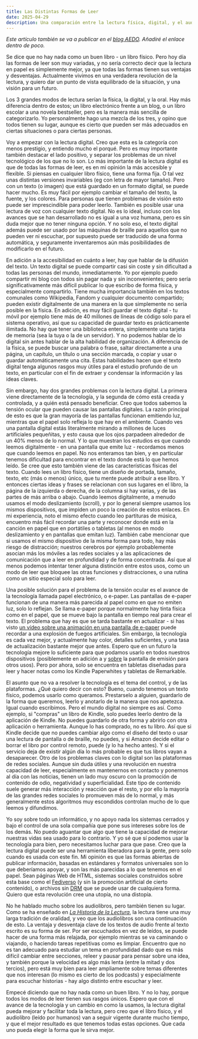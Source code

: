 ```yaml
---
title: Las Distintas Formas de Leer
date: 2025-04-29
description: Una comparación entre la lectura física, digital, y el audiolibro, y ideas para un futuro.
---
```


*Este artículo también se va a publicar en el [blog AEDO](https://aedo.blogia.com/). Añadiré el enlace dentro de poco.*

Se dice que no hay nada como un buen libro - un libro físico. Pero hoy día las formas de leer son muy variadas, y no sería correcto decir que la lectura en papel es simplemente mejor, ya que todas las formas tienen sus ventajas y desventajas. Actualmente vivimos en una verdadera revolución de la lectura, y quiero dar un punto de vista equilibrado de la situación, y una visión para un futuro.

Los 3 grandes modos de lectura serían la física, la digital, y la oral. Hay más diferencia dentro de estos; un libro electrónico frente a un blog, o un libro escolar a una novela bestseller, pero es la manera más sencilla de categorizarlo. Yo personalmente hago una mezcla de los tres, y opino que todos tienen su lugar, aunque es cierto que pueden ser más adecuados en ciertas situaciones o para ciertas personas.

Voy a empezar con la lectura digital. Creo que esta es la categoría con menos prestigio, y entiendo mucho el porqué. Pero es muy importante también destacar el lado positivo, y separar los problemas de un nivel tecnológico de los que no lo son. Lo más importante de la lectura digital es que de todas las formas de leer, es en mi opinión la más accesible y flexible. Si piensas en cualquier libro físico, tiene una forma fija. O tal vez unas distintas versiones invariables (eg con letra de mayor tamaño). Pero con un texto (o imagen) que está guardado en un formato digital, se puede hacer mucho. Es muy fácil por ejemplo cambiar el tamaño del texto, la fuente, y los colores. Para personas que tienen problemas de visión esto puede ser imprescindible para poder leerlo. También es posible usar una lectura de voz con cualquier texto digital. No es lo ideal, incluso con los avances que se han desarrollado no es igual a una voz humana, pero es sin duda mejor que no tener ninguna opción. Y no solo eso, el texto digital además puede ser usado por las máquinas de braille para aquellos que no pueden ver ni escuchar, por supuesto puede ser traducido de una forma automática, y seguramente inventaremos aún más posibilidades de modificarlo en el futuro.

En adición a la accesibilidad en cuánto a leer, hay que hablar de la difusión del texto. Un texto digital se puede compartir casi sin coste y sin dificultad a todas las personas del mundo, inmediatamente. Yo por ejemplo puedo compartir mi blog con todos sin pagar nada y sin inconvenientes; pero sería significativamente más difícil publicar lo que escribo de forma física, y especialmente compartirlo. Tiene mucha importancia también en los textos comunales como Wikipedia, Fandom y cualquier documento compartido; pueden existir digitalmente de una manera en la que simplemente no sería posible en la física. En adición, es muy fácil guardar el texto digital - tu móvil por ejemplo tiene más de 40 millones de líneas de código solo para el sistema operativo, así que su capacidad de guardar texto es prácticamente ilimitada. No hay que tener una biblioteca entera, simplemente una tarjeta de memoria (sea la tuya o la de un servidor). Y no podemos hablar de lo digital sin antes hablar de la alta habilidad de organización. A diferencia de la física, se puede buscar una palabra o frase, saltar directamente a una página, un capítulo, un título o una sección marcada, o copiar y usar o guardar automáticamente una cita. Estas habilidades hacen que el texto digital tenga algunos rasgos muy útiles para el estudio profundo de un texto, en particular con el fin de extraer y condensar la información y las ideas claves.

Sin embargo, hay dos grandes problemas con la lectura digital. La primera viene directamente de la tecnología, y la segunda de cómo está creada y controlada, y a quién está pensado beneficiar. Creo que todos sabemos la tensión ocular que pueden causar las pantallas digitales. La razón principal de esto es que la gran mayoría de las pantallas funcionan emitiendo luz, mientras que el papel solo refleja lo que hay en el ambiente. Cuando ves una pantalla digital estás literalmente mirando a millones de luces artificiales pequeñitas, y esto causa que los ojos parpadeen alrededor de un 40% menos de lo normal. Y lo que muestran los estudios es que cuando leemos digitalmente - en una pantalla que emite luz - recordamos menos que cuando leemos en papel. No nos enteramos tan bien, y en particular tenemos dificultad para encontrar en el texto donde está lo que hemos leído. Se cree que esto también viene de las características físicas del texto. Cuando lees un libro físico, tiene un diseño de portada, tamaño, texto, etc (más o menos) único, que tu mente puede atribuir a ese libro. Y entonces ciertas ideas y frases se relacionan con sus lugares en el libro, la página de la izquierda o derecha, de la columna si hay varias, y de las partes de más arriba o abajo. Cuando leemos digitalmente, a menudo usamos el modo deslizamiento (scroll), y por lo general siempre usamos los mismos dispositivos, que impiden un poco la creación de estos enlaces. En mi experiencia, noto el mismo efecto cuando leo partituras de música, encuentro más fácil recordar una parte y reconocer donde está en la canción en papel que en portátiles o tabletas (al menos en modo deslizamiento y en pantallas que emitan luz). También cabe mencionar que si usamos el mismo dispositivo de la misma forma para todo, hay más riesgo de distracción; nuestros cerebros por ejemplo probablemente asocian más los móviles a las redes sociales y a las aplicaciones de comunicación que a leer en profundidad y de forma concentrada. Así que al menos podemos intentar tener alguna distinción entre estos usos, como un modo de leer que bloquee las otras funciones y distracciones, o una rutina como un sitio especial solo para leer.

Una posible solución para el problema de la tensión ocular es el avance de la tecnología llamada papel electrónico, o e-paper. Las pantallas de e-paper funcionan de una manera más parecida al papel como en que no emiten luz, solo lo reflejan. Se llama e-paper porque normalmente hay tinta física como en el papel, que se mueve bajo la pantalla en tiempo real para crear el texto. El problema que hay es que se tarda bastante en actualizar - si has visto [un vídeo sobre una animación en una pantalla de e-paper](https://youtu.be/2RQFYVfIgz0?si=0PrEh1_cUQ_iWrZE&t=62) puede recordar a una explosión de fuegos artificiales. Sin embargo, la tecnología es cada vez mejor, y actualmente hay color, detalles suficientes, y una tasa de actualización bastante mejor que antes. Espero que en un futuro la tecnología mejore lo suficiente para que podamos usarlo en todos nuestros dispositivos (posiblemente en adición a y [sobre](https://es.wikipedia.org/wiki/Mobvoi#TicWatch_Pro_3_GPS:~:text=Utiliza%20una%20tecnolog%C3%ADa%20de%20pantalla%20dual%2C%20donde%20la%20pantalla%20principal%20es%20una%20pantalla%20AMOLED%20mientras%20que%20la%20segunda%20es%20una%20pantalla%20FSTN%20de%20baja%20potencia%2E) la pantalla de emisión para otros usos). Pero por ahora, solo se encuentra en tabletas diseñadas para leer y hacer notas como los Kindle Paperwhites y tabletas de Remarkable.

El asunto que no va a resolver la tecnología es el tema del control, y de las plataformas. ¿Qué quiero decir con esto? Bueno, cuando tenemos un texto físico, podemos usarlo como queramos. Prestarselo a alguien, guardarlo de la forma que queremos, leerlo y anotarlo de la manera que nos apetezca. Igual cuando escribimos. Pero el mundo digital no siempre es así. Como ejemplo, si "compras" un libro de Kindle, solo puedes leerlo dentro de la aplicación de Kindle. No puedes guardarlo de otra forma y abrirlo con otra aplicación o herramienta. Aunque lo has comprado, no es tu libro. Así que si Kindle decide que no puedes cambiar algo como el diseño del texto o usar una lectura de pantalla o de braille, no puedes, y si Amazon decide editar o borrar el libro por control remoto, puede (y lo ha hecho antes). Y si el servicio deja de existir algún día lo más probable es que tus libros vayan a desaparecer. Otro de los problemas claves con lo digital son las plataformas de redes sociales. Aunque sin duda útiles y una revolución en nuestra capacidad de leer, especialmente en mantenernos en contacto y ponernos al día con las noticias, tienen un lado muy oscuro con la promoción de contenido de odio, negatividad y superficialidad. Este tipo de contenido suele generar más interacción y reacción que el resto, y por ello la mayoría de las grandes redes sociales lo promueven más de lo normal, y más generalmente estos algoritmos muy escondidos controlan mucho de lo que leemos y difundimos.

Yo soy sobre todo un informático, y no apoyo nada los sistemas cerrados y bajo el control de una sola compañía que pone sus intereses sobre los de los demás. No puedo aguantar que algo que tiene la capacidad de mejorar nuestras vidas sea usado para lo contrario. Y yo sé que sí podemos usar la tecnología para bien, pero necesitamos luchar para que pase. Creo que la lectura digital puede ser una herramienta liberadora para la gente, pero solo cuando es usada con este fin. Mi opinión es que las formas abiertas de publicar información, basadas en estándares y formatos universales son lo que deberíamos apoyar, y son las más parecidas a lo que tenemos en el papel. Sean páginas Web de HTML, sistemas sociales construidos sobre esta base como el [Fediverso](https://es.wikipedia.org/wiki/Fediverso) (y sin la promoción artificial de cierto contenido), o archivos sin [DRM](https://es.wikipedia.org/wiki/Gesti%C3%B3n_de_derechos_digitales) que se puede usar de cualquiera forma. Quiero que esta revolución cree una utopía, no una distopía.

No he hablado mucho sobre los audiolibros, pero también tienen su lugar. Como se ha enseñado en [*La Historia de la Lectura*](https://www.uah.es/es/estudios/descarga-de-ficheros/?anio=2024-25&codAsig=252013&codPlan=G252), la lectura tiene una muy larga tradición de oralidad, y veo que los audiolibros son una continuación de esto. La ventaja y desventaja clave de los textos de audio frente al texto escrito es su forma de ser. Por ser escuchados en vez de leídos, se puede hacer de una forma más relajada, por ejemplo mientras se va caminando o viajando, o haciendo tareas repetitivas como es limpiar. Encuentro que no es tan adecuado para estudiar un tema en profundidad dado que es más difícil cambiar entre secciones, releer y pausar para pensar sobre una idea, y también porque la velocidad es algo más lenta (entre la mitad y dos tercios), pero está muy bien para leer ampliamente sobre temas diferentes que nos interesan (lo mismo es cierto de los podcasts) y especialmente para escuchar historias - hay algo distinto entre escuchar y leer.

Empecé diciendo que no hay nada como un buen libro. Y no lo hay, porque todos los modos de leer tienen sus rasgos únicos. Espero que con el avance de la tecnología y un cambio en como la usamos, la lectura digital pueda mejorar y facilitar toda la lectura, pero creo que el libro físico, y el audiolibro (leído por humanos) van a seguir vigente durante mucho tiempo, y que el mejor resultado es que tenemos todas estas opciones. Que cada uno pueda elegir la forma que le sirva mejor.
